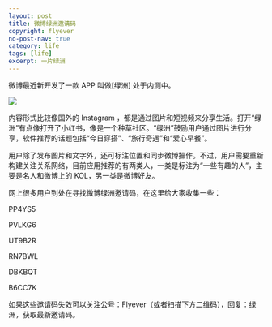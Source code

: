 ```yaml
---
layout: post
title: 微博绿洲邀请码
copyright: flyever
no-post-nav: true
category: life
tags: [life]
excerpt: 一片绿洲
---
```


微博最近新开发了一款 APP 叫做[绿洲] 处于内测中。

![](http://favorites.ren/assets/images/2019/it/lvzhou.png)

内容形式比较像国外的 Instagram ，都是通过图片和短视频来分享生活。打开“绿洲”有点像打开了小红书，像是一个种草社区。“绿洲”鼓励用户通过图片进行分享，软件推荐的话题包括“今日穿搭”、“旅行奇遇”和“爱心早餐”。

用户除了发布图片和文字外，还可标注位置和同步微博操作。不过，用户需要重新构建关注关系网络，目前应用推荐的有两类人，一类是标注为“一些有趣的人”，主要是名人和微博上的 KOL，另一类是微博好友。

网上很多用户到处在寻找微博绿洲邀请码，在这里给大家收集一些：

PP4YS5

PVLKG6

UT9B2R

RN7BWL

DBKBQT

B6CC7K

如果这些邀请码失效可以关注公号：Flyever（或者扫描下方二维码），回复：绿洲，获取最新邀请码。